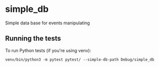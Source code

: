 # simple_db
Simple data base for events manipulating

## Running the tests

To run Python tests (if you're using venv):
```
venv/bin/python3 -m pytest pytest/ --simple-db-path Debug/simple_db
```
